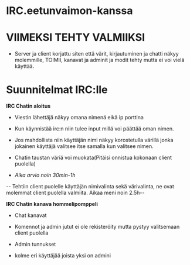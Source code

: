 # IRC.eetunvaimon-kanssa


# VIIMEKSI TEHTY VALMIIKSI

- Server ja client korjattu siten että värit, kirjautuminen ja chatti näkyy molemmille, TOIMII, kanavat ja adminit ja modit tehty mutta ei voi vielä käyttää.




# Suunnitelmat IRC:lle

**IRC Chatin aloitus**

-   Viestin lähettäjä näkyy omana nimenä eikä ip porttina

-   Kun käynnistää irc:n niin tulee input millä voi päättää oman nimen.

-   Jos mahdollista niin käyttäjän nimi näkyy korostetulla värillä jonka jokainen käyttäjä valitsee itse
    samalla kun valitsee nimen.

-   Chatin taustan väriä voi muokata(Pitäisi onnistua kokonaan client puolella)

-   *Aika arvio noin 30min-1h*
    
-- Tehtiin client puolelle käyttäjän nimivalinta sekä värivalinta, ne ovat molemmat client puolella     valmiita. Aikaa meni noin 2.5h--


**IRC Chatin kanava hommelipomppeli**

- Chat kanavat 

- Komennot ja admin jutut ei ole rekisteröity mutta pystyy valitsemaan client puolella

- Admin tunnukset

- kolme eri käyttäjää joista yksi on admini




